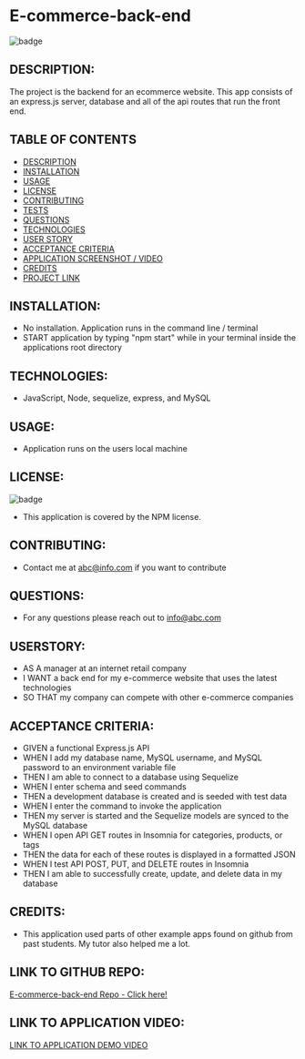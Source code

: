 
# E-commerce-back-end
![badge](https://img.shields.io/badge/license-NPM-brightgreen)

## DESCRIPTION:<a name="description"></a>
The project is the backend for an ecommerce website.  This app consists of an express.js server, database and all of the api routes that run the front end.

## TABLE OF CONTENTS
- [DESCRIPTION](#description)
- [INSTALLATION](#installation)
- [USAGE](#usage)
- [LICENSE](#license)
- [CONTRIBUTING](#contributing)
- [TESTS](#tests)
- [QUESTIONS](#questions)
- [TECHNOLOGIES](#technologies)
- [USER STORY](#userstory)
- [ACCEPTANCE CRITERIA](#acceptance)
- [APPLICATION SCREENSHOT / VIDEO](#screenshot)
- [CREDITS](#credits)
- [PROJECT LINK](#repo)

## INSTALLATION:<a name="installation"></a>
* No installation.  Application runs in the command line / terminal
* START application by typing "npm start" while in your terminal inside the applications root directory

## TECHNOLOGIES:<a name="technologies"></a>
* JavaScript, Node, sequelize, express, and MySQL

## USAGE:<a name="usage"></a>
* Application runs on the users local machine

## LICENSE:<a name="license"></a>
![badge](https://img.shields.io/badge/license-NPM-brightgreen)
<br />
* This application is covered by the NPM license. 

## CONTRIBUTING:<a name="contributing"></a>
* Contact me at abc@info.com if you want to contribute

## QUESTIONS:<a name="questions"></a>
* For any questions please reach out to info@abc.com

## USERSTORY:<a name="userstory"></a>
* AS A manager at an internet retail company
* I WANT a back end for my e-commerce website that uses the latest technologies
* SO THAT my company can compete with other e-commerce companies

## ACCEPTANCE CRITERIA:<a name="acceptance"></a>
* GIVEN a functional Express.js API
* WHEN I add my database name, MySQL username, and MySQL password to an environment variable file
* THEN I am able to connect to a database using Sequelize
* WHEN I enter schema and seed commands
* THEN a development database is created and is seeded with test data
* WHEN I enter the command to invoke the application
* THEN my server is started and the Sequelize models are synced to the MySQL database
* WHEN I open API GET routes in Insomnia for categories, products, or tags
* THEN the data for each of these routes is displayed in a formatted JSON
* WHEN I test API POST, PUT, and DELETE routes in Insomnia
* THEN I am able to successfully create, update, and delete data in my database
   
## CREDITS:<a name="credits"></a>
* This application used parts of other example apps found on github from past students.  My tutor also helped me a lot.

## LINK TO GITHUB REPO:<a name="repo"></a>
[E-commerce-back-end Repo - Click here!]( https://github.com/mcelhatton/E-commerce-Back-End)
  
## LINK TO APPLICATION VIDEO:<a name="Video Demo"></a>
[LINK TO APPLICATION DEMO VIDEO]( https://drive.google.com/file/d/1vRjQ0IKReS61dzT43DcgwmkUoT24Ssn_/view?usp=sharing )